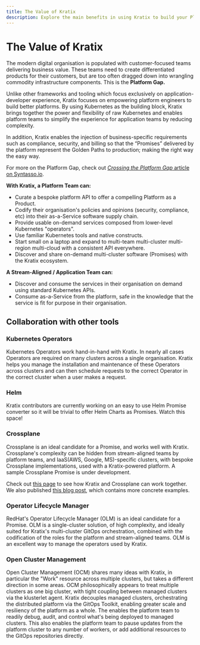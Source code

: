 ```yaml
---
title: The Value of Kratix
description: Explore the main benefits in using Kratix to build your Platform.
---
```


# The Value of Kratix

The modern digital organisation is populated with customer-focused teams delivering business value. These teams need to create differentiated products for their customers, but are too often dragged down into wrangling commodity infrastructure components. This is the **Platform Gap.**&#x20;

Unlike other frameworks and tooling which focus exclusively on application-developer experience, Kratix focuses on empowering platform engineers to build better platforms. By using Kubernetes as the building block, Kratix brings together the power and flexibility of raw Kubernetes and enables platform teams to simplify the experience for application teams by reducing complexity.

In addition, Kratix enables the injection of business-specific requirements such as compliance, security, and billing so that the “Promises” delivered by the platform represent the Golden Paths to production; making the right way the easy way.

For more on the Platform Gap, check out [_Crossing the Platform Gap_ article on Syntasso.io](https://www.syntasso.io/post/crossing-the-platform-gap).

**With Kratix, a Platform Team can:**

* Curate a bespoke platform API to offer a compelling Platform as a Product.
* Codify their organisation's policies and opinions (security, compliance, etc) into their as-a-Service software supply chain.
* Provide usable on-demand services composed from lower-level Kubernetes "operators".
* Use familiar Kubernetes tools and native constructs.
* Start small on a laptop and expand to multi-team multi-cluster multi-region multi-cloud with a consistent API everywhere.
* Discover and share on-demand multi-cluster software (Promises) with the Kratix ecosystem.

**A Stream-Aligned / Application Team can:**

* Discover and consume the services in their organisation on demand using standard Kubernetes APIs.
* Consume as-a-Service from the platform, safe in the knowledge that the service is fit for purpose in their organisation.

## Collaboration with other tools

### Kubernetes Operators

Kubernetes Operators work hand-in-hand with Kratix. In nearly all cases
Operators are required on many clusters across a single organisation. Kratix helps you manage the installation and maintenance of these Operators across clusters and can then schedule requests to the correct Operator in the correct cluster when a user makes a request.

### Helm

Kratix contributors are currently working on an easy to use Helm Promise converter so it will be trivial to offer Helm Charts as Promises. Watch this space!

### Crossplane

Crossplane is an ideal candidate for a Promise, and works well with Kratix.
Crossplane's complexity can be hidden from stream-aligned teams by platform
teams, and IaaS(AWS, Google, MS)-specific clusters, with bespoke Crossplane
implementations, used with a Kratix-powered platform. A sample Crossplane
Promise is under development.

Check out [this
page](https://kratix.io/docs/main/how-kratix-complements/crossplane) to see how
Kratix and Crossplane can work together. We also published [this blog
post](https://www.syntasso.io/post/building-your-platform-your-way-with-crossplane-and-kratix),
which contains more concrete examples.

### Operator Lifecycle Manager

RedHat's Operator Lifecycle Manager (OLM) is an ideal candidate for a Promise. OLM is a single-cluster solution, of high complexity, and ideally suited for Kratix's multi-cluster GitOps orchestration, combined with the codification of the roles for the platform and stream-aligned teams. OLM is an excellent way to manage the operators used by Kratix.

### Open Cluster Management

Open Cluster Management (OCM) shares many ideas with Kratix, in particular the "Work" resource across multiple clusters, but takes a different direction in some areas. OCM philosophically appears to treat multiple clusters as one big cluster, with tight coupling between managed clusters via the klusterlet agent. Kratix decouples managed clusters, orchestrating the distributed platform via the GitOps Toolkit, enabling greater scale and resiliency of the platform as a whole. The enables the platform team to readily debug, audit, and control what's being deployed to managed clusters. This also enables the platform team to pause updates from the platform cluster to any number of workers, or add additional resources to the GitOps repositories directly.
